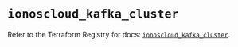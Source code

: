 # `ionoscloud_kafka_cluster`

Refer to the Terraform Registry for docs: [`ionoscloud_kafka_cluster`](https://registry.terraform.io/providers/ionos-cloud/ionoscloud/6.6.0/docs/resources/kafka_cluster).
